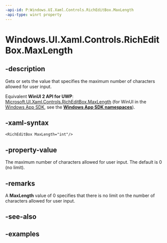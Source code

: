 ```yaml
---
-api-id: P:Windows.UI.Xaml.Controls.RichEditBox.MaxLength
-api-type: winrt property
---
```


<!-- Property syntax.
public int MaxLength { get;  set; }
-->

# Windows.UI.Xaml.Controls.RichEditBox.MaxLength

## -description
Gets or sets the value that specifies the maximum number of characters allowed for user input.

Equivalent **WinUI 2 API for UWP**: [Microsoft.UI.Xaml.Controls.RichEditBox.MaxLength](/windows/winui/api/microsoft.ui.xaml.controls.richeditbox.maxlength) (for WinUI in the [Windows App SDK](/windows/apps/windows-app-sdk/), see the **[Windows App SDK namespaces](/windows/windows-app-sdk/api/winrt/)**).

## -xaml-syntax
```xaml
<RichEditBox MaxLength="int"/>
```

## -property-value
The maximum number of characters allowed for user input. The default is 0 (no limit).

## -remarks
A **MaxLength** value of 0 specifies that there is no limit on the number of characters allowed for user input.

## -see-also

## -examples

